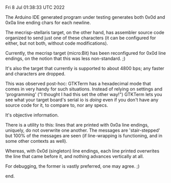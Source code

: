 Fri  8 Jul 01:38:33 UTC 2022

   The Arduino IDE generated program under testing generates
   both 0x0d and 0x0a line ending chars for each newline.

   The mecrisp-stellaris target, on the other hand, has assembler
   source code organized to send just one of these characters
   (it can be configured for either, but not both, without
   code modifications).

   Currently, the mecrisp target (micro:Bit) has been reconfigured
   for 0x0d line endings, on the notion that this was less
   non-standard. ;)

   It's also the target that currently is supported to about 4800 bps;
   any faster and characters are dropped.


   This was observed post-hoc: GTKTerm has a hexadecimal mode that
   comes in very handy for such situations.  Instead of relying on
   settings and 'programming' ("I thought I had this set the other way!")
   GTKTerm lets you see what your target board's serial io  is *doing*
   even if you don't have any source code for it, to compare to, nor
   any specs.

   It's objective information.

   There is a utility to this: lines that are printed with 0x0a line endings,
   uniquely, do not overwrite one another.  The messages are 'stair-stepped'
   but 100% of the messages are seen (if line-wrapping is functioning, and
   in some other contexts as well).

   Whereas, with 0x0d (singleton) line endings, each line printed overwrites
   the line that came before it, and nothing advances vertically at all.

   For debugging, the former is vastly preferred, one may agree. ;)

end.
